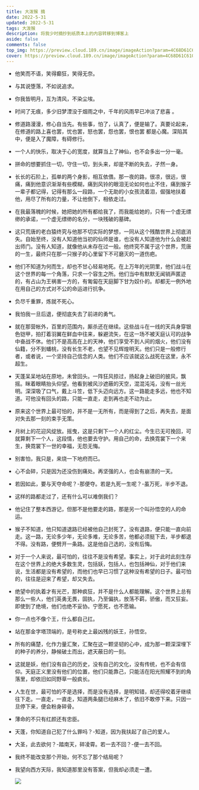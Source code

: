 ```yaml
---
title: 大泼猴 摘
date: 2022-5-31
updated: 2022-5-31
tags: 大泼猴
description: 将我少时摘抄到纸质本上的内容转移到博客上
aside: false
comments: false
top_img: https://preview.cloud.189.cn/image/imageAction?param=4C68D61C61016C59001FDDF0CE9BADB726B1EDF1A3CD1A6708A87A8113DFD5276A2B563D6C90ADDD46E376DAE671FC93DD8D3E63D9FF5F70FEA033B85EA33E35356438EB6090F252C9EC6B301A603B39093371EFFA3FA8A71292667CA3F48E457E43BC7E49F8C5A7636E192E92A1EEF0
cover: https://preview.cloud.189.cn/image/imageAction?param=4C68D61C61016C59001FDDF0CE9BADB726B1EDF1A3CD1A6708A87A8113DFD5276A2B563D6C90ADDD46E376DAE671FC93DD8D3E63D9FF5F70FEA033B85EA33E35356438EB6090F252C9EC6B301A603B39093371EFFA3FA8A71292667CA3F48E457E43BC7E49F8C5A7636E192E92A1EEF0
---
```


<!-- 无序列表 -->

- 他笑而不语，笑得癫狂，笑得无奈。
- 与其说堕落，不如说追求。
- 你我皆明月，互为清风，不染尘埃。
- 时间了无痕，多少旧梦湮没于烟雨之中，千年的风雨早已冲淡了悲喜 。
- 修道路漫漫，修心自当先。有些事，怕了，认真了，便是输了。真要论起来，在修道的路上喜也罢，忧也罢，怒也罢，怨也罢，恨也罢 都是心魔。深陷其中，便是入了魔障，有碍修行。
- 一个人的快乐，取决于心的宽度，就算当上了神仙，也不会多出一分一毫。
- 拼命的想要抓住一切，守住一切，到头来，却是不断的失去，孑然一身。
- 长长的石阶上，孤单的两个身影，相互依偎。那一夜的路，很凉，很远，很痛，痛到他意识渐渐有些模糊，痛到风铃的眼泪无论如何也止不住，痛到猴子一辈子都记得，记得有那么一段路，一个无助的小女孩流着泪，倔强地扶着他，用尽了所有的力量，不让他倒下，相依走过。
- 在我最落魄的时候，她把她的所有都给我了，而我能给她的，只有一个虚无缥缈的承诺，一个虚无缥缈的名分，一块残破的墓碑。
- 这只荒唐的老白猿终究与他那不切实际的梦想，一同从这个残酷世界上彻底消失。自始至终，没有人知道他当初的仙师是谁，也没有人知道他为什么会被赶出师门。没有人知道，就像他从未存在过一般。他终究不属于这个世界，荒唐的一生，最终只在那一只猴子的心里留下不可磨灭的一道伤疤。
- 他们不知道为何而生，却也不甘心轻易地死。在上万年的光阴里，他们战斗在这个世界的每一个角落，只求一个容生之所。他们当中有默默无闻销声匿迹的，有占山为王祸害一方的，有匍匐在天庭脚下甘为奴仆的。却都无一例外地在用自己的方式对不公的命运进行抗争。
- 负尽千重罪，炼就不死心。
- 我怕我一旦后退，便彻底失去了前进的勇气。
- 就在那营帐外，百里的范围内，厮杀还在继续。这些战斗在一线的天兵身穿银色铠甲，拍打着羽翼在鲜血中往来，躲避流矢，在这一场不被天庭认可的战争中奋战不休。他们不是高高在上的天神，他们享受不到人间的烟火，他们没有仙籍，分不到蟠桃，没有长生不老，也望不见辉煌明天。他们只是一般修行者，或者说，一个坚持自己信念的人类。他们不应该就这么战死在这里，永不超生。
- 天蓬呆呆地站在原地，未曾回头。一阵狂风掠过，扬起身上破旧的披风，飘摇。眯着眼睛抬头仰望。他看到被风沙遮蔽的天空，混混沌沌，没有一丝光明。深深吸了口气，戴上斗笠，低下头迈向远方。这一路能走多远，他也不知道。可他没有回头的路，只能一直走，走到再也走不动为止。
- 原来这个世界上最可怕的，并不是一无所有，而是得到了之后，再失去，是面对失去那一刻的束手无策。
- 月树上的花迎风绽放。摇曳，这是只剩下一个人的红尘。今生已无可挽回，可就算剩下一个人，这段情，他也要去守护。用自己的命，去换霓裳下一个来生，换霓裳下一世的幸福，无怨无悔。
- 别害怕，我只是，来烧一下地府而已。
- 心不会碎，只是因为还没伤到痛处。再坚强的人，也会有崩溃的一天。
- 若因如此，要与天夺命呢？-那便夺。若是九死一生呢？-虽万死，半步不退。
- 这样的路都走过了，还有什么可以难倒我们？
- 他记住了整本西游记，但那不是他要走的路，那是另一个叫孙悟空的人的命运。
- 猴子不知道，他只知道退路已经被他自己封死了。没有退路，便只能一直向前走。这一路，无论多少年，无论多难，无论多苦，他都必须挺下去，半步都退不得。没有路，便劈开一条路。这是他自己选的，没有后悔。
- 对于一个人来说，最可怕的，往往不是没有希望。事实上，对于此时此刻生存在这个世界上的绝大多数生灵，包括妖，包括人，也包括神仙，对于他们来说，生活都是没有希望的，而他们也早已习惯了这种没有希望的日子。最可怕的，往往是迎来了希望，却又失去。
- 绝望中的执着才有光芒，那种疯狂，并不是什么人都能理解。这个世界上总有那么一些人，他们英勇无畏，固执，乃至偏执，放荡不羁，骄傲，而又狂妄。即使到了绝境，他们也绝不妥协。宁愿死，也不愿输。
- 你一点也不像个王，什么都自己扛。
- 站在那金字塔顶端的，是号称史上最凶残的妖王，孙悟空。
- 所有的痛楚，化作力量汇聚，汇聚在这一颗坚韧的心中，成为那一颗深深埋下的种子的养分，静候破土而出，遮天蔽日的一刻。
- 这就是妖，他们没有自己的历史，没有自己的文化，没有传统，也不会有信仰。天庭正义里没有他们的位置，他们只能靠己，只能活在阳光照耀不到的角落里，却依旧如同野草一般疯长。
- 人生在世，最可怕的不是选择，而是没有选择，是明知错，却还得咬着牙继续往下走。一直走，一直走，知道两条腿已经麻木了，依旧不敢停下来。只因一旦停下来，便会粉身碎骨。
- 薄命的不只有红颜还有忠臣。
- 天蓬，你知道自己犯了什么罪吗？-知道，因为我扶起了自己的爱人。
- 大圣，此去欲何？-踏南天，碎凌霄。若一去不回？-便一去不回。
- 我终不能改变那个开始，何不忘了那个结局呢？
- 我望向西方天际，我知道那里没有答案，但我却必须走一遭。
  
  ![](https://preview.cloud.189.cn/image/imageAction?param=8E692F83F61BF6047FD812BFB47D5BF943626A65847F182D19B908A688DB2E50AFEB05109C0DA78D7421183D635B3075D28972515105BD4BE2FF05DB029E0D7D8E4F54DE6919DE4D6B0B57125634033F4C5FB40C4A6A697A31C4B30CE526C5231B993C7E5BBEA0443AEBC448188ABCAA)

